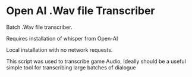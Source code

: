 # Open AI .Wav file Transcriber
Batch .Wav file transcriber.

Requires installation of whisper from Open-AI

Local installation with no network requests.

This script was used to transcribe game Audio, Ideally should be a useful simple tool for transcribing large batches of dialogue

